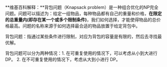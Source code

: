 **维基百科解释：**背包问题（Knapsack problem）是一种组合优化的NP完全问题。问题可以描述为：给定一组物品，每种物品都有自己的重量和价格，**在限定的总重量内(即存在某一个或多个限制条件)**，我们如何选择，才能使得物品的总价格最高。问题的名称来源于如何选择最合适的物品放置于给定背包中。

背包问题：指通过某些条件进行限制，对应为背包的容量是有限的，然后去寻找最优解。

背包问题可以分为两种情况：1. 在可重复使用的情况下，可以考虑从小到大进行 DP。 2. 在不可重复使用的情况下，考虑从大到小进行 DP。
